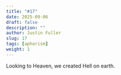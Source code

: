 ```yaml
---
title: "#17"
date: 2025-09-06
draft: false
description: ""
author: Justin Fuller
slug: 17
tags: [aphorism]
weight: 1
---
```


Looking to Heaven, we created Hell on earth.
